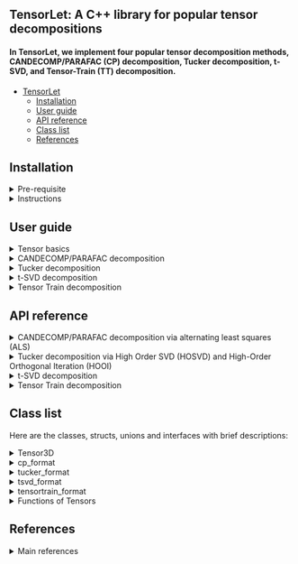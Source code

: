 ## TensorLet: A C++ library for popular tensor decompositions

#### In TensorLet, we implement four popular tensor decomposition methods, CANDECOMP/PARAFAC (CP) decomposition, Tucker decomposition, t-SVD, and Tensor-Train (TT) decomposition.  

* [TensorLet](#readme)
	* [Installation](#Installation)
	* [User guide](#user-guide)
	* [API reference](#api-reference)
	* [Class list](#class-list)
	* [References](#references)
	
## Installation
<details>	
<summary> Pre-requisite </summary>  

Users need the following packages:   
	
1. Basic matrix library, Eigen: https://eigen.tuxfamily.org/dox/   

2. Intel Math Kernel Library (MKL): https://software.intel.com/en-us/mkl  

3. OpenMP: https://www.openmp.org/  

4. cmake version 3.12 or greater: https://cmake.org/     

We use MKL as basic matrix library for high performance and test our code on Ubuntu.  

Intel Math Kernel Library (Intel MKL) is a library which is hand-optimized specifically for Intel processors. Core math functions include BLAS, LAPACK, ScaLAPACK, sparse solvers, fast Fourier transforms, and vector math.    
</details>

<details>	
<summary> Instructions </summary>  

We recommend users use TensorLet on Ubuntu and you can refer to the installation instructions in TensorLet_Installation folder.     

You need to add them to specific paths according to your CMakeLists.txt file.    
For example, you can link MKL in  CMakeLists.txt file like:      

	include_directories(/opt/intel/mkl/include)  
	link_directories(/opt/intel/mkl/lib/intel64)  
	link_libraries(libmkl_core.a libmkl_blas95_ilp64.a libmkl_rt.so)  

<!--
4. Fastest Fourier Transform in the West (FFTW): http://www.fftw.org/    
-->
[//]: # (This may be the most platform independent comment)  

</details>

## User guide
<details>	
<summary> Tensor basics </summary>
	
##### TensorLet provides basic tensor algebraic operations, such as addition and different multiplication methods. In TensorLet, all third order tensors are objects of the Tensor3D template class and all matrix are objects of the Mat template class, which provided by the third party library Eigen/MKL. You can refer to Class list for more details.
	
#### Examples
	Tensor3D<double> tensor (10,10,10);	// Creating a tensor
	tensor.random();                        // Random initialization
	Mat<double> A = tensor.unfold(1);	// mode-1 unfolding  
	Mat<double> B = tensor.unfold(2);	// mode-2 unfolding  
	Mat<double> C = tensor.unfold(3);	// mode-3 unfolding  
</details>

<details>	
<summary> CANDECOMP/PARAFAC decomposition </summary>

##### CP decomposition via alternating least squares (ALS), which is realized in cp_als.cpp.    

The decomposition components of CP is defined as:  
>template\<class type\>  
>class cp_format{  
>&emsp;&emsp;    Mat\<type\> factor[3];  
>};  

The template parameter "type" represents the data type of tensor and be "double" and "float";  
The factor is the matrix list of the corresponding CP decomposition.   

You can call cp_als function like:   

	Tensor3D<double> tensor = random(10,10,10);  
	cp_format<double> A = cp_als(tensor, int rank = 3, int max_iter = 1，double tol = 1e-6);    

where Tensor3D\<type\> represents the third-order tensor class.
</details>

<details>	
<summary> Tucker decomposition </summary>

##### Tucker decomposition via Higher Order SVD (HOSVD), which is realized in tucker_hosvd.cpp.  
##### Tucker decomposition via Higher Order Orthogonal Iteration (HOOI), which is realized in tucker_hooi.cpp.    

The decomposition components of tucker is defined as:  
>template\<class type\>    
>class tucker_format{  
>&emsp;&emsp;  Tensor3D\<type\> core; Mat\<type\> factor[3];   
>};  
where factor is the matrix list of the corresponding Tucker decomposition.   

You can call hosvd function like: 
	
	Tensor3D<double> tensor = random(10,10,10);    
	tucker_format<double> A = tucker_hosvd(tensor, int ranks[3]);    
	
You can call hooi function like:   

	Tensor3D<double> tensor = random(10,10,10);    
	tucker_format<double> A = tucker_hooi(tensor, int ranks[3], double tol);      

</details>

<details>	
<summary> t-SVD decomposition </summary>

##### t-SVD algorithm is implemented in t-SVD.cpp.

The decomposition components of t-SVD is defined as:  
>template\<class type\>    
>class tsvd_format{  
>&emsp;&emsp;  Tensor3D\<type\> U, Sigma, V;  
>};  

You can call tsvd function like:   
	
	Tensor3D<double> tensor = random(10,10,10);  
	tsvd_format<double> A = tsvd_decomposition(tensor);      
</details>

<details>	
<summary> Tensor Train decomposition  </summary>

##### Tensor Train decomposition via alternating least squares (ALS), which is realized in train.h file in the Tensor-Train directory.        

The decomposition components of tensortrain is defined as:    
>template\<class type\>    
>class tensortrain_format{  
>&emsp;&emsp;  Tensor3D\<type\> U;  
>&emsp;&emsp;  Mat<type> G1,G2;  
>};  

You can call tensortrain decomposition like:     
	
	Tensor3D<double> tensor = random(10,10,10);  
	tensortrain_format<double> A = tensortrain_decomposition(tensor, tol);      

</details>

## API reference

<details>	
<summary> CANDECOMP/PARAFAC decomposition via alternating least squares (ALS) </summary>

#### cp_format\<type\> cp_decomposition(Tensor3D\<type\>& tensor, int rank, int max_iter, type tol);    
##### Source: CP decomposition is realized in cp_als.cpp.    
### Parameters: 
	tensor: the address of tensor; 
	rank: int, number of components;   
	max_iter: int, maximum number of iteration;   
	tol: float, optional  
	(Default: 1e-6) Relative reconstruction error tolerance. The algorithm is considered to have found the global minimum when the reconstruction error is less than tol.  
### Returns:
	cp_format<type>: abstract data type（ADT） for the CP decomposition result.    
	template<class type>  
	class cp_format{  
	    Mat<type> factor[3];  
	};  
	where factor is the matrix list of the corresponding CP decomposition.   

</details>

<details>	
<summary> Tucker decomposition via High Order SVD (HOSVD) and High-Order Orthogonal Iteration (HOOI) </summary>
	
#### tucker_format\<type\> tucker_hosvd(Tensor3D\<type\>& tensor, int ranks[3]);      
##### Source: Tucker decomposition is realized in tucker_hosvd.cpp and tucker_hooi.cpp.     

### Parameters:	
	tensor: the address of tensor; 
	ranks: int array; size of the core tensor, (len(ranks) == tensor.ndim);  
	
#### tucker_format\<type\> tucker_hooi(Tensor3D\<type\>& tensor, int ranks[3], int max_iter, T tol);  
### Parameters:	
	tensor: the address of tensor; 
	int ranks[3]: size of the core tensor, (len(ranks) == tensor.ndim);  
	init : {‘svd’, ‘random’}, optional;  
	tol : float, optional  
	tolerance: the algorithm stops when the variation in the reconstruction error is less than the tolerance  

### Returns:
	tucker_format<type>: abstract data type（ADT） for the Tucker decomposition result.    
	template<class type>    
	class tucker_format{  
	   Tensor3D<type> core; Mat<type> factor[3];   
	};  
</details>

<details>	
<summary> t-SVD decomposition </summary>
	
#### tsvd_decomposition\<type\> tsvd(Tensor3D\<type\>& tensor);      
##### Source: t-SVD is realized in t-SVD.cpp.     

### Parameters:	
	tensor: the address of tensor; 
	
### Returns:
	tsvd_format<type>: abstract data type（ADT） for the t-SVD decomposition result.    
	class tsvd_format{  
	   Tensor3D<type> U, Sigma, V;  
	};  	

For more details, please refer to the corresponding source files, where all definitations and corresponding illustrations is provied therein.
</details>

<details>	
<summary> Tensor Train decomposition  </summary>
	
#### tensortrain_decomposition\<type\> tensortrain_decomposition(Tensor3D\<type\>& tensor, double tol);      

##### Source: Tensor Train decomposition is realized in Tensor-Train/train.h.    

### Parameters:	

	tensor: the address of tensor; 
	tol: tolerance;
### Returns:
	tensortrain_format<type>: abstract data type（ADT） for the Tensor Train decomposition result.    
	class tensortrain_format{  
	   Tensor3D<type> U;    
	   Mat<type> G1,G2;  
	};  	

</details>

## Class list
Here are the classes, structs, unions and interfaces with brief descriptions:

<details>	
<summary>
Tensor3D<type>
</summary>
In TensorLet, all third order tensors are objects of the Tensor3D template class. You can refer to Tensor3D.h file.
	
##### Data Members

int shape[3]; // the dimension of the third order tensor;  
type * p; // a pointer point to tensor.  

##### Public Member Functions
| Member Functions  | Description |
| ------------- | ------------- |
| frobenius_norm  | the Frobenius norm of tensors |
| size  | Get the dimension of tensor |
| slice  | Return specific slice of tensor |
| tens2mat  | Returns the mode-mode unfolding of tensor with modes starting at 0  |
| mat2tens  | Refolds the mode-mode unfolding into a tensor of shape shape  |
| tens2vec  | 	Vectorises a tensor    |
| vec2tens  | Folds a vectorised tensor back into a tensor of shape shape |

</details>

<details>	
<summary>
cp_format<type>
</summary>
	
##### Public Member Functions  
| Member Functions  | Description |
| ------------- | ------------- |
| cp_to_tensor  | Turns the Khatri-product of matrices into a full tensor |
| cp_to_unfolded  | Turns the khatri-product of matrices into an unfolded tensor|
| cp_to_vec  | Turns the khatri-product of matrices into a vector  |
| cp_gen  | Generate a r-rank CP tensor  |

</details>

<details>	
<summary>
tucker_format<type>
</summary>
	
##### Public Member Functions  
| Member Functions  | Description |
| ------------- | ------------- |
| tucker_to_tensor  | Converts the Tucker tensor into a full tensor |
| tucker_to_unfolded  | Converts the Tucker decomposition into an unfolded tensor |
| tucker_to_vec  | Converts a Tucker decomposition into a vectorised tensor |

</details>

<details>	
<summary>
tsvd_format<type>
</summary>
	
##### Public Member Functions   
| Member Functions  | Description |
| ------------- | ------------- |
| tsvd_to_tensor  | Converts the t-SVD tensor into a full tensor |
| tsvd_to_unfolded  | Converts the t-SVD decomposition into an unfolded tensor |
| tsvd_to_vec  | Converts a t-SVD decomposition into a vectorised tensor |

</details>

<details>	
<summary>
tensortrain_format<type>
</summary>
	
##### Public Member Functions  

| Member Functions  | Description |
| ------------- | ------------- |
| tt_to_tensor  | Converts the TT tensor into a full tensor |
| tt_to_unfolded  | Converts the TT decomposition into an unfolded tensor |
| tt_to_vec  | Converts a TT decomposition into a vectorised tensor |

</details>


<details>	
<summary>
Functions of Tensors
</summary>

| Functions  | Description |
| ------------- | ------------- |
| inner  | Generalised inner products between tensors |
|  element_wise | Generalised element-wise products between tensors |
| n_mode_prod  | n-mode product of a tensor and a matrix or vector at the specified mode |
| t_prod  | t-product between tensors |

</details>

## References
<details>	
<summary>
Main references
</summary>
[1] Kolda T G, Bader B W. Tensor decompositions and applications[J]. SIAM review, 2009, 51(3): 455-500.

[2] Kilmer, M. E., Braman, K., Hao, N., & Hoover, R. C. (2013). Third-order tensors as operators on matrices: A theoretical and computational framework with applications in imaging. SIAM Journal on Matrix Analysis and Applications, 34(1), 148-172.

[3] Kjolstad, Fredrik, Shoaib Kamil, Stephen Chou, David Lugato, and Saman Amarasinghe. "The tensor algebra compiler." Proceedings of the ACM on Programming Languages 1, no. OOPSLA (2017): 77.

[4] De Lathauwer L, De Moor B, Vandewalle J. A multilinear singular value decomposition[J]. SIAM journal on Matrix Analysis and Applications, 2000, 21(4): 1253-1278.

[5] Xiao-Yang Liu and Xiaodong Wang. Fourth-order Tensors with Multidimensional Discrete Transforms, 2017. https://arxiv.org/abs/1705.01576

[6] Papalexakis E E, Faloutsos C, Sidiropoulos N D. Tensors for data mining and data fusion: Models, applications, and scalable algorithms[J]. ACM Transactions on Intelligent Systems and Technology (TIST), 2017, 8(2): 16.

[7] Liavas A P, Sidiropoulos N D. Parallel algorithms for constrained tensor factorization via alternating direction method of multipliers[J]. IEEE Transactions on Signal Processing, 2015, 63(20): 5450-5463.

[8] Ravindran N, Sidiropoulos N D, Smith S, et al. Memory-efficient parallel computation of tensor and matrix products for big tensor decomposition[C]//Signals, Systems and Computers, 2014 48th Asilomar Conference on. IEEE, 2014: 581-585.  

[9] Oseledets, Ivan V. "Tensor-train decomposition." SIAM Journal on Scientific Computing 33.5 (2011): 2295-2317.  

</details>


